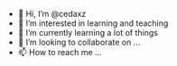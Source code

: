 - 👋 Hi, I’m @cedaxz
- 👀 I’m interested in learning and teaching
- 🌱 I’m currently learning a lot of things 
- 💞️ I’m looking to collaborate on ...
- 📫 How to reach me ...

<!---
cedaxz/cedaxz is a ✨ special ✨ repository because its `README.md` (this file) appears on your GitHub profile.
You can click the Preview link to take a look at your changes.
--->
